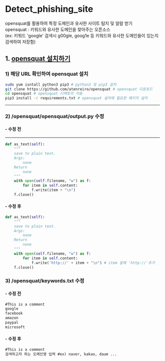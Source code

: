 # Detect_phishing_site
opensquat를 활용하여 특정 도메인과 유사한 사이트 탐지 및 알람 받기<br>
opensquat : 키워드와 유사한 도메인을 찾아주는 오픈소스<br> 
(ex: 키워드 'google' 검색시 g00gle, goog1e 등 키워드와 유사한 도메인들이 있는지 검색하여 저장함)

## 1. [opensquat 설치하기](https://github.com/atenreiro/opensquat#how-to-install)
### 1) 해당 URL 확인하여 opensquat 설치
```bash
sudo yum isntall python3 pip3 # python3 및 pip3 설치
git clone https://github.com/atenreiro/opensquat # opensquat 다운로드
cd opensquat # opensquat 디렉토리 이동
pip3 install -r requirements.txt # opensquat 설치에 필요한 패키지 설치
```
---
### 2) /opensquat/opensquat/output.py 수정
#### - 수정 전
---
```py
def as_text(self):
    """
    save to plain text.
    Args:
        none
    Return
        none
    """
    with open(self.filename, "w") as f:
        for item in self.content:
            f.write(item + "\n")
    f.close()
```
#### - 수정 후
```py
def as_text(self):
    """
    save to plain text.
    Args:
        none
    Return
        none
    """
    with open(self.filename, "w") as f:
        for item in self.content:
            f.write('http://' + item + "\n") # item 앞에 'http://'추가
    f.close()
```
### 3) /opensquat/keywords.txt 수정
#### - 수정 전
```txt
#This is a comment
google
facebook
amazon
paypal
microsoft
```
#### - 수정 후
```txt
#This is a comment
검색하고자 하는 도메인명 입력 #ex) naver, kakao, daum ...
```
